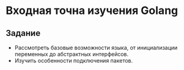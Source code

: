 # Входная точна изучения Golang
## Задание
* Рассмотреть базовые возможности языка, от инициализации переменных до абстрактных интерфейсов.
* Изучить особенности подключения пакетов.